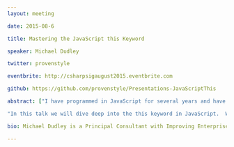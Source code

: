 ```yaml
---
layout: meeting

date: 2015-08-6

title: Mastering the JavaScript this Keyword

speaker: Michael Dudley

twitter: provenstyle

eventbrite: http://csharpsigaugust2015.eventbrite.com

github: https://github.com/provenstyle/Presentations-JavaScriptThis		

abstract: ["I have programmed in JavaScript for several years and have repeatedly stubbed my toe on the this keyword.  In fact I have attempted several times to understand how the this keyword works in JavaScript, but have always just found pieces of the puzzle and never fully understood this in all circumstances.  Through hacking and debugging I have always been able to get my code to work the way I wanted, but this repeated failure or toe stubbing had left me feeling insecure.  In fact my lack of understanding and ability to control the this keyword was a cause of inward shame.  It was as if I was living a lie.  I was a JavaScript programmer who could not control the this keyword and I knew if I was ever to gain mastery over the language I was going to have to figure it out. Or spend the rest of my life in syntax inflicted fear and shame.",

"In this talk we will dive deep into the this keyword in JavaScript.  We will understand how it behaves inside of functions, inside of methods, inside of constructors, and outside of functions.  We will learn there are a handful of rules to knowing the value of this at all times.  Finally, we will learn to take control of the this keyword, and bend it to our will.  Forcing it to be whatever we want it to be!"]

bio: Michael Dudley is a Principal Consultant with Improving Enterprises in Dallas, TX. He is also a husband, father, Pluralsight author, leader of the Dallas C# SIG, speaker, musician, carpenter and foodie. He graduated from the University of North Texas with a degree in music, but providence had different plans for his career. His journey started with automating TPS reports in VB6, then on to Java, and finally to C# and .Net. Lately, he's been focusing on Single Page Web Applications, writing tons of Java Script and loving it. He feels blessed to be surrounded by passionate programmers who are continually Improving.

---
```

